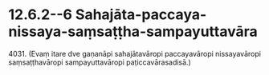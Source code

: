 

# 12.6.2--6 Sahajāta-paccaya-nissaya-saṃsaṭṭha-sampayuttavāra




4031\. (Evaṃ itare dve gaṇanāpi sahajātavāropi paccayavāropi nissayavāropi saṃsaṭṭhavāropi sampayuttavāropi paṭiccavārasadisā.)



